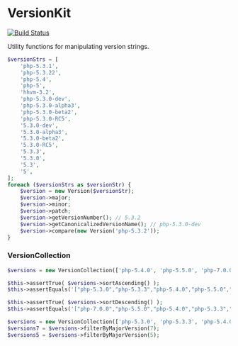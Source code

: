 VersionKit
==================

[![Build Status](https://travis-ci.org/c9s/VersionKit.svg?branch=master)](https://travis-ci.org/c9s/VersionKit)

Utility functions for manipulating version strings.

```php
$versionStrs = [
    'php-5.3.1',
    'php-5.3.22',
    'php-5.4',
    'php-5',
    'hhvm-3.2',
    'php-5.3.0-dev',
    'php-5.3.0-alpha3',
    'php-5.3.0-beta2',
    'php-5.3.0-RC5',
    '5.3.0-dev',
    '5.3.0-alpha3',
    '5.3.0-beta2',
    '5.3.0-RC5',
    '5.3.3',
    '5.3.0',
    '5.3',
    '5',
];
foreach ($versionStrs as $versionStr) {
    $version = new Version($versionStr);
    $version->major;
    $version->minor;
    $version->patch;
    $version->getVersionNumber(); // 5.3.2
    $version->getCanonicalizedVersionName(); // php-5.3.0-dev
    $version->compare(new Version('php-5.3.2'));
}
```

### VersionCollection

```php
$versions = new VersionCollection(['php-5.4.0', 'php-5.5.0', 'php-7.0.0', 'php-5.3.0', 'php-5.3.3']);

$this->assertTrue( $versions->sortAscending() );
$this->assertEquals('["php-5.3.0","php-5.3.3","php-5.4.0","php-5.5.0","php-7.0.0"]', $versions->toJson());

$this->assertTrue( $versions->sortDescending() );
$this->assertEquals('["php-7.0.0","php-5.5.0","php-5.4.0","php-5.3.3","php-5.3.0"]', $versions->toJson());

$versions = new VersionCollection(['php-5.3.0', 'php-5.3.3', 'php-5.4.0', 'php-5.5.0', 'php-7.0.0']);
$versions7 = $versions->filterByMajorVersion(7);
$versions5 = $versions->filterByMajorVersion(5);
```


